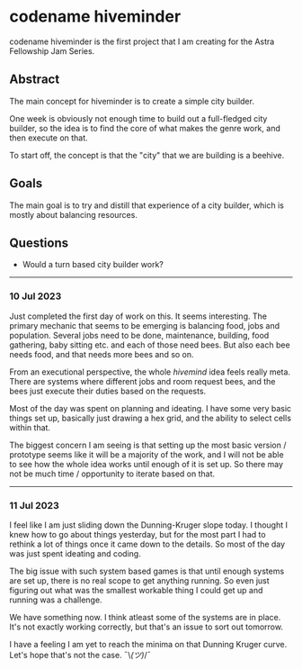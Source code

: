 # codename hiveminder

codename hiveminder is the first project that I am creating for the Astra Fellowship Jam Series.

## Abstract
The main concept for hiveminder is to create a simple city builder.

One week is obviously not enough time to build out a full-fledged city builder, so the idea is
to find the core of what makes the genre work, and then execute on that.

To start off, the concept is that the "city" that we are building is a beehive.

## Goals
The main goal is to try and distill that experience of a city builder, which is mostly about
balancing resources.

## Questions
- Would a turn based city builder work?


---

### 10 Jul 2023
Just completed the first day of work on this. It seems interesting. The primary mechanic that seems
to be emerging is balancing food, jobs and population. Several jobs need to be done, maintenance,
building, food gathering, baby sitting etc. and each of those need bees. But also each bee needs 
food, and that needs more bees and so on.

From an executional perspective, the whole _hivemind_ idea feels really meta. There are systems where
different jobs and room request bees, and the bees just execute their duties based on the requests.

Most of the day was spent on planning and ideating. I have some very basic things set up, basically
just drawing a hex grid, and the ability to select cells within that.

The biggest concern I am seeing is that setting up the most basic version / prototype seems like it
will be a majority of the work, and I will not be able to see how the whole idea works until enough
of it is set up. So there may not be much time / opportunity to iterate based on that.

---

### 11 Jul 2023
I feel like I am just sliding down the Dunning-Kruger slope today. I thought I knew how to go about
things yesterday, but for the most part I had to rethink a lot of things once it came down to the
details. So most of the day was just spent ideating and coding.

The big issue with such system based games is that until enough systems are set up, there is no
real scope to get anything running. So even just figuring out what was the smallest workable
thing I could get up and running was a challenge.

We have something now. I think atleast some of the systems are in place. It's not exactly working
correctly, but that's an issue to sort out tomorrow.

I have a feeling I am yet to reach the minima on that Dunning Kruger curve. Let's hope that's not
the case.  ¯\\_(ツ)_/¯ 
